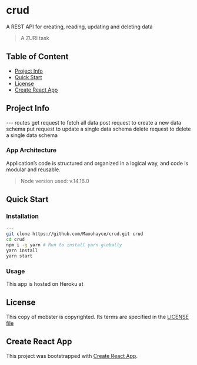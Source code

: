# crud

<!-- TODO: Add Codacy Bade -->

A REST API for creating, reading, updating and deleting data

> A ZURI task

## Table of Content

- [Project Info](#project-info)
- [Quick Start](#quick-start)
- [License](#license)
- [Create React App](#create-react-app)

## Project Info
--- routes
get request to fetch all data
post request to create a new data schema
put request to update a single data schema
delete request to delete a single data schema

### App Architecture

Application’s code is structured and organized in a logical way, and code is modular and reusable.

> Node version used: v.14.16.0

## Quick Start

### Installation

```bash
---
git clone https://github.com/Maxohayce/crud.git crud
cd crud
npm i -g yarn # Run to install yarn globally
yarn install
yarn start
```

### Usage

This app is hosted on Heroku at

<!-- TODO: Add Heoku live link -->

## License

This copy of mobster is copyrighted. Its terms are specified in the [LICENSE file](LICENSE)

## Create React App

This project was bootstrapped with [Create React App](https://github.com/facebookincubator/create-react-app).

